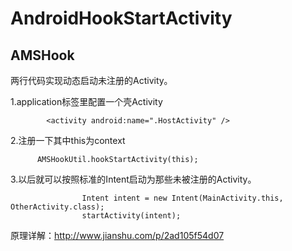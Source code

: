 # AndroidHookStartActivity

## AMSHook

两行代码实现动态启动未注册的Activity。


1.application标签里配置一个壳Activity 
```   
        <activity android:name=".HostActivity" />
```

2.注册一下其中this为context
```
      AMSHookUtil.hookStartActivity(this);
```

3.以后就可以按照标准的Intent启动为那些未被注册的Activity。
```
                Intent intent = new Intent(MainActivity.this, OtherActivity.class);
                startActivity(intent);
```

原理详解：http://www.jianshu.com/p/2ad105f54d07


